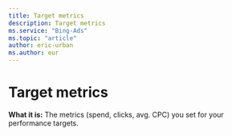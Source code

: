 ```yaml
---
title: Target metrics
description: Target metrics
ms.service: "Bing-Ads"
ms.topic: "article"
author: eric-urban
ms.author: eur
---
```


# Target metrics

**What it is:**   The metrics (spend, clicks, avg. CPC) you set for your performance targets.


